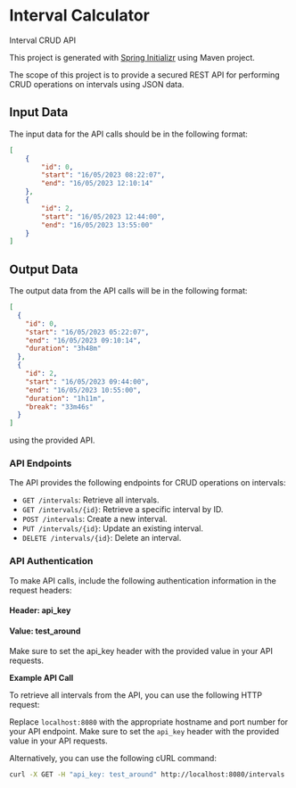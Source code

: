 # Interval Calculator

Interval CRUD API

This project is generated with [Spring Initializr](https://start.spring.io) using Maven project.

The scope of this project is to provide a secured REST API for performing CRUD operations on intervals using JSON data.

## Input Data

The input data for the API calls should be in the following format:

```json
[
    {
        "id": 0,
        "start": "16/05/2023 08:22:07",
        "end": "16/05/2023 12:10:14"
    },
    {
        "id": 2,
        "start": "16/05/2023 12:44:00",
        "end": "16/05/2023 13:55:00"
    }
]
```

## Output Data

The output data from the API calls will be in the following format:

```json
[
  {
    "id": 0,
    "start": "16/05/2023 05:22:07",
    "end": "16/05/2023 09:10:14",
    "duration": "3h48m"
  },
  {
    "id": 2,
    "start": "16/05/2023 09:44:00",
    "end": "16/05/2023 10:55:00",
    "duration": "1h11m",
    "break": "33m46s"
  }
]
```
using the provided API.

### API Endpoints

The API provides the following endpoints for CRUD operations on intervals:

- `GET /intervals`: Retrieve all intervals.
- `GET /intervals/{id}`: Retrieve a specific interval by ID.
- `POST /intervals`: Create a new interval.
- `PUT /intervals/{id}`: Update an existing interval.
- `DELETE /intervals/{id}`: Delete an interval.

### API Authentication
To make API calls, include the following authentication information in the request headers:

#### Header: api_key
#### Value: test_around
Make sure to set the api_key header with the provided value in your API requests.

**Example API Call**

To retrieve all intervals from the API, you can use the following HTTP request:


Replace `localhost:8080` with the appropriate hostname and port number for your API endpoint. Make sure to set the `api_key` header with the provided value in your API requests.

Alternatively, you can use the following cURL command:

```bash
curl -X GET -H "api_key: test_around" http://localhost:8080/intervals

```
